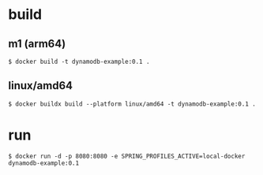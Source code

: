 # build
## m1 (arm64)
`$ docker build -t dynamodb-example:0.1 .`

## linux/amd64
`$ docker buildx build --platform linux/amd64 -t dynamodb-example:0.1 .`

# run
`$ docker run -d -p 8080:8080 -e SPRING_PROFILES_ACTIVE=local-docker dynamodb-example:0.1`

